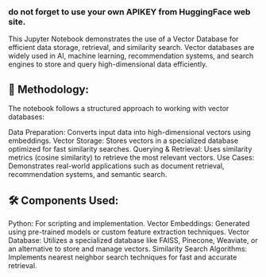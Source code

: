 ### do not forget to use your own APIKEY from HuggingFace web site.
This Jupyter Notebook demonstrates the use of a Vector Database for efficient data storage, retrieval, and similarity search. Vector databases are widely used in AI, machine learning, recommendation systems, and search engines to store and query high-dimensional data efficiently.

## 📌 Methodology:
The notebook follows a structured approach to working with vector databases:

Data Preparation: Converts input data into high-dimensional vectors using embeddings.
Vector Storage: Stores vectors in a specialized database optimized for fast similarity searches.
Querying & Retrieval: Uses similarity metrics (cosine similarity) to retrieve the most relevant vectors.
Use Cases: Demonstrates real-world applications such as document retrieval, recommendation systems, and semantic search.
## 🛠️ Components Used:
Python: For scripting and implementation.
Vector Embeddings: Generated using pre-trained models or custom feature extraction techniques.
Vector Database: Utilizes a specialized database like FAISS, Pinecone, Weaviate, or an alternative to store and manage vectors.
Similarity Search Algorithms: Implements nearest neighbor search techniques for fast and accurate retrieval.

